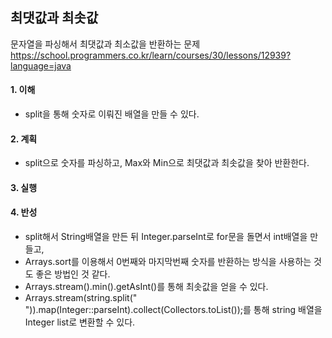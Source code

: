## 최댓값과 최솟값
문자열을 파싱해서 최댓값과 최소값을 반환하는 문제
https://school.programmers.co.kr/learn/courses/30/lessons/12939?language=java

#### 1. 이해
- split을 통해 숫자로 이뤄진 배열을 만들 수 있다.

#### 2. 계획
- split으로 숫자를 파싱하고, Max와 Min으로 최댓값과 최솟값을 찾아 반환한다.

#### 3. 실행

#### 4. 반성
- split해서 String배열을 만든 뒤 Integer.parseInt로 for문을 돌면서 int배열을 만들고,
- Arrays.sort를 이용해서 0번째와 마지막번째 숫자를 반환하는 방식을 사용하는 것도 좋은 방법인 것 같다.
- Arrays.stream().min().getAsInt()를 통해 최솟값을 얻을 수 있다.
- Arrays.stream(string.split(" ")).map(Integer::parseInt).collect(Collectors.toList());를 통해 string 배열을 Integer list로 변환할 수 있다.
